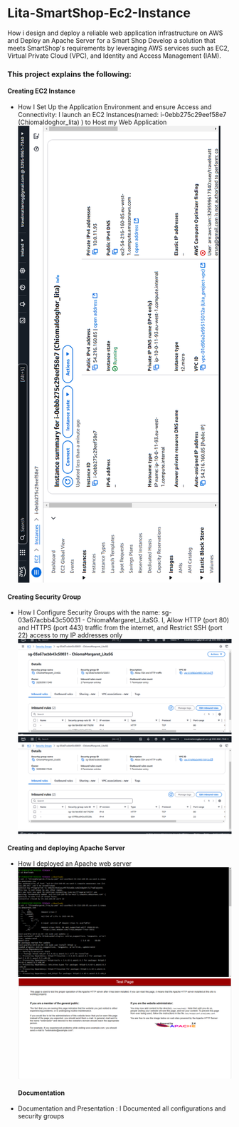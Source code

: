 # Lita-SmartShop-Ec2-Instance

How i design and deploy a reliable web application infrastructure on AWS and Deploy an Apache Server for a Smart Shop
Develop a solution that meets SmartShop's requirements by leveraging AWS services such as EC2,
Virtual Private Cloud (VPC), and Identity and Access Management (IAM).

### This project explains the following:

#### Creating EC2 Instance

- How I Set Up the Application Environment and ensure Access and Connectivity:
  I launch an EC2 Instances(named: i-0ebb275c29eef58e7 (ChiomaIdoghor_lita) ) to Host my Web Application
![EC2 Instance](EC2.png)

#### Creating Security Group

- How I Configure Security Groups with the name: sg-03a67acbb43c50031 - ChiomaMargaret_LitaSG.
  I, Allow HTTP (port 80) and HTTPS (port 443) traffic from the internet, and
  Restrict SSH (port 22) access to my IP addresses only
![security group image](/SG.png)
![Security group image](/SG2.png)

#### Creating and deploying Apache Server

- How I deployed an Apache web server
![Apache conf image](/ApacheInstallationimg.png)  
![Apache server](/ApacheServer.png)

  #### Documentation

- Documentation and Presentation : I Documented all configurations and security groups

